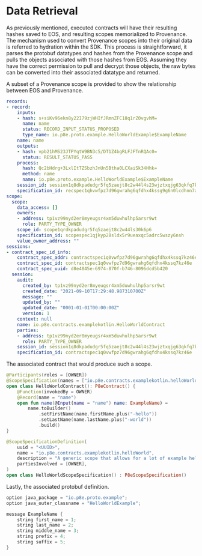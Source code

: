 # Data Retrieval

As previously mentioned, executed contracts will have their resulting hashes saved to EOS, and resulting scopes memorialized to Provenance. The mechanism used to convert Provenance scopes into their original data is referred to hydration within the SDK. This process is straightforward, it parses the protobuf datatypes and hashes from the Provenance scope and pulls the objects associated with those hashes from EOS. Assuming they have the correct permission to pull and decrypt those objects, the raw bytes can be converted into their associated datatype and returned.

A subset of a Provenance scope is provided to show the relationship between EOS and Provenance.

```yaml
records:
- record:
    inputs:
    - hash: s+siKv96ekn8y22I79zjWHIfJRmnZFC18q1rZ0vgvhM=
      name: name
      status: RECORD_INPUT_STATUS_PROPOSED
      type_name: io.p8e.proto.example.HelloWorldExample$ExampleName
    name: name
    outputs:
    - hash: vpb21hMS23JTPYqtW9BN3c5/DT1Z4bgRLFJFTnRQAc0=
      status: RESULT_STATUS_PASS
    process:
      hash: Qc2bHdrg+3LxlItTZSbzhJnUn5Btha0LCXaiSk34Hhk=
      method: name
      name: io.p8e.proto.example.HelloWorldExample$ExampleName
    session_id: session1q8dkpadudgr5fq5zaejt8c2w44l4s23wjztxqjg63qkfq7kzu7glzyuppf2
    specification_id: recspec1qhvwfpz7d96gwrahg6qfdhx4kssg9g6n0lcdhnn7as6ad8ku8gvfu526tn4
scope:
  scope:
    data_access: []
    owners:
    - address: tp1vz99nyd2er8myeugsr4xm5duwhulhp5arsr9wt
      role: PARTY_TYPE_OWNER
    scope_id: scope1qrdkpadudgr5fq5zaejt8c2w44ls30k6p6
    specification_id: scopespec1qjkyp28sldx5r9ueaxqc5adrc5wszy6nsh
    value_owner_address: ""
sessions:
- contract_spec_id_info:
    contract_spec_addr: contractspec1q0vwfpz7d96gwrahg6qfdhx4kssq7kz46e
    contract_spec_id: contractspec1q0vwfpz7d96gwrahg6qfdhx4kssq7kz46e
    contract_spec_uuid: d8e4845e-6974-870f-b746-8096dcd5b420
  session:
    audit:
      created_by: tp1vz99nyd2er8myeugsr4xm5duwhulhp5arsr9wt
      created_date: "2021-09-10T17:29:48.987310700Z"
      message: ""
      updated_by: ""
      updated_date: "0001-01-01T00:00:00Z"
      version: 1
    context: null
    name: io.p8e.contracts.examplekotlin.HelloWorldContract
    parties:
    - address: tp1vz99nyd2er8myeugsr4xm5duwhulhp5arsr9wt
      role: PARTY_TYPE_OWNER
    session_id: session1q8dkpadudgr5fq5zaejt8c2w44l4s23wjztxqjg63qkfq7kzu7glzyuppf2
    specification_id: contractspec1q0vwfpz7d96gwrahg6qfdhx4kssq7kz46e
```

The associated contract that would produce such a scope.

```kotlin
@Participants(roles = [OWNER])
@ScopeSpecification(names = ["io.p8e.contracts.examplekotlin.helloWorld"])
open class HelloWorldContract(): P8eContract() {
    @Function(invokedBy = OWNER)
    @Record(name = "name")
    open fun name(@Input(name = "name") name: ExampleName) =
        name.toBuilder()
            .setFirstName(name.firstName.plus("-hello"))
            .setLastName(name.lastName.plus("-world"))
            .build()
}

@ScopeSpecificationDefinition(
    uuid = "<UUID>",
    name = "io.p8e.contracts.examplekotlin.helloWorld",
    description = "A generic scope that allows for a lot of example hello world contracts.",
    partiesInvolved = [OWNER],
)
open class HelloWorldScopeSpecification() : P8eScopeSpecification()
```

Lastly, the associated protobuf definition.

```java
option java_package = "io.p8e.proto.example";
option java_outer_classname = "HelloWorldExample";

message ExampleName {
    string first_name = 1;
    string last_name = 2;
    string middle_name = 3;
    string prefix = 4;
    string suffix = 5;
}
```

